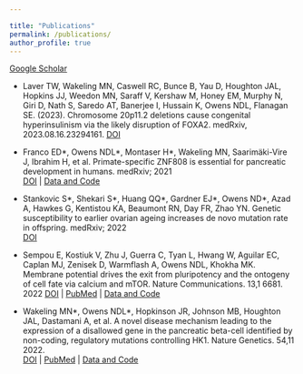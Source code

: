 ```yaml
---

title: "Publications"
permalink: /publications/
author_profile: true
---
```


[Google Scholar](https://scholar.google.co.uk/citations?user=QVZaJrUAAAAJ&hl=en)


  - Laver TW, Wakeling MN, Caswell RC, Bunce B, Yau D, Houghton JAL, Hopkins JJ, Weedon MN, Saraff V, Kershaw M, Honey EM, Murphy N, Giri D, Nath S, Saredo AT, Banerjee I, Hussain K, Owens NDL, Flanagan SE. (2023). Chromosome 20p11.2 deletions cause congenital hyperinsulinism via the likely disruption of FOXA2. medRxiv, 2023.08.16.23294161.
  [DOI](https://doi.org/10.1101/2023.08.16.23294161.) 

  - Franco ED*, Owens NDL*, Montaser H*, Wakeling MN, Saarimäki-Vire J, Ibrahim H, et al. Primate-specific ZNF808 is essential for pancreatic development in humans. medRxiv; 2021\
  [DOI](https://doi.org/10.1101/2021.08.23.21262262.) | [Data and Code](https://github.com/owensnick/ZNF808Genomics.jl)

  - Stankovic S*, Shekari S*, Huang QQ*, Gardner EJ*, Owens ND*, Azad A, Hawkes G, Kentistou KA, Beaumont RN, Day FR, Zhao YN. Genetic susceptibility to earlier ovarian ageing increases de novo mutation rate in offspring. medRxiv; 2022\
  [DOI](https://doi.org/10.1101/2022.06.23.22276698)
 

  - Sempou E, Kostiuk V, Zhu J, Guerra C, Tyan L, Hwang W, Aguilar EC, Caplan MJ, Zenisek D, Warmflash A, Owens NDL, Khokha MK. Membrane potential drives the exit from pluripotency and the ontogeny of cell fate via calcium and mTOR. Nature Communications. 13,1 6681. 2022
  [DOI](https://doi.org/10.1038/s41467-022-34363-w) | [PubMed](https://pubmed.ncbi.nlm.nih.gov/36335122/) | [Data and Code](https://github.com/owensnick/KCNH6GenomicsFigures.jl)

  
  - Wakeling MN*, Owens NDL*, Hopkinson JR, Johnson MB, Houghton JAL, Dastamani A, et al. A novel disease mechanism leading to the expression of a disallowed gene in the pancreatic beta-cell identified by non-coding, regulatory mutations controlling HK1. Nature Genetics. 54,11 2022.\
  [DOI](https://doi.org/10.1038/s41588-022-01204-x) | [PubMed](https://pubmed.ncbi.nlm.nih.gov/36333503/) | [Data and Code](https://github.com/owensnick/HK1FigureNotebook.jl)


